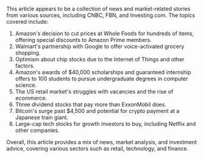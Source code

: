 This article appears to be a collection of news and market-related stories from various sources, including CNBC, FBN, and Investing.com. The topics covered include:

1. Amazon's decision to cut prices at Whole Foods for hundreds of items, offering special discounts to Amazon Prime members.
2. Walmart's partnership with Google to offer voice-activated grocery shopping.
3. Optimism about chip stocks due to the Internet of Things and other factors.
4. Amazon's awards of $40,000 scholarships and guaranteed internship offers to 100 students to pursue undergraduate degrees in computer science.
5. The US retail market's struggles with vacancies and the rise of ecommerce.
6. Three dividend stocks that pay more than ExxonMobil does.
7. Bitcoin's surge past $4,500 and potential for crypto payment at a Japanese train giant.
8. Large-cap tech stocks for growth investors to buy, including Netflix and other companies.

Overall, this article provides a mix of news, market analysis, and investment advice, covering various sectors such as retail, technology, and finance.